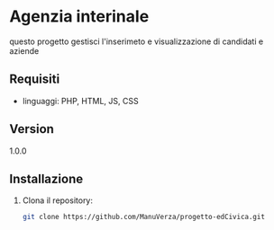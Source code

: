# Agenzia interinale

questo progetto gestisci l'inserimeto e visualizzazione di candidati e aziende

## Requisiti

- linguaggi: PHP, HTML, JS, CSS

## Version
  1.0.0

## Installazione

1. Clona il repository:
   ```bash
   git clone https://github.com/ManuVerza/progetto-edCivica.git
